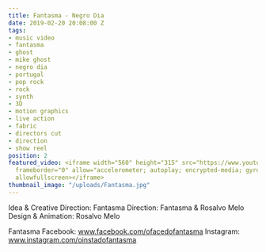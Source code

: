 ```yaml
---
title: Fantasma - Negro Dia
date: 2019-02-20 20:08:00 Z
tags:
- music video
- fantasma
- ghost
- mike ghost
- negro dia
- portugal
- pop rock
- rock
- synth
- 3D
- motion graphics
- live action
- fabric
- directors cut
- direction
- show reel
position: 2
featured_video: <iframe width="560" height="315" src="https://www.youtube.com/embed/SnxZYJ4sd3g"
  frameborder="0" allow="accelerometer; autoplay; encrypted-media; gyroscope; picture-in-picture"
  allowfullscreen></iframe>
thumbnail_image: "/uploads/Fantasma.jpg"
---
```


Idea & Creative Direction: Fantasma
Direction: Fantasma & Rosalvo Melo
Design & Animation: Rosalvo Melo



Fantasma
Facebook: www.facebook.com/ofacedofantasma
Instagram: www.instagram.com/oinstadofantasma